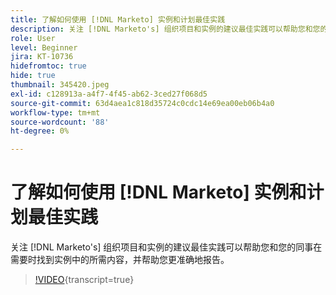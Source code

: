 ```yaml
---
title: 了解如何使用 [!DNL Marketo] 实例和计划最佳实践
description: 关注 [!DNL Marketo's] 组织项目和实例的建议最佳实践可以帮助您和您的同事在需要时找到实例中的所需内容，并帮助您更准确地报告。
role: User
level: Beginner
jira: KT-10736
hidefromtoc: true
hide: true
thumbnail: 345420.jpeg
exl-id: c128913a-a4f7-4f45-ab62-3ced27f068d5
source-git-commit: 63d4aea1c818d35724c0cdc14e69ea00eb06b4a0
workflow-type: tm+mt
source-wordcount: '88'
ht-degree: 0%

---
```


# 了解如何使用 [!DNL Marketo] 实例和计划最佳实践

关注 [!DNL Marketo's] 组织项目和实例的建议最佳实践可以帮助您和您的同事在需要时找到实例中的所需内容，并帮助您更准确地报告。

>[!VIDEO](https://video.tv.adobe.com/v/345420/?quality=12&learn=on){transcript=true}
